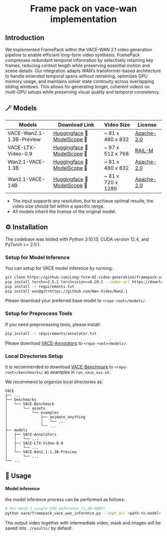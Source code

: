 <p align="center">

<h1 align="center">Frame pack on vace-wan implementation</h1>



## Introduction
We implemented FramePack within the VACE-WAN 2.1 video generation pipeline to enable efficient long-form video synthesis. FramePack compresses redundant temporal information by selectively retaining key frames, reducing context length while preserving essential motion and scene details. Our integration adapts WAN’s transformer-based architecture to handle extended temporal spans without retraining, optimizes GPU memory usage, and maintains solver state continuity across overlapping sliding windows. This allows for generating longer, coherent videos on multi-GPU setups while preserving visual quality and temporal consistency.


## 🪄 Models
| Models                   | Download Link                                                                                                                                           | Video Size        | License                                                                                       |
|--------------------------|---------------------------------------------------------------------------------------------------------------------------------------------------------|-------------------|-----------------------------------------------------------------------------------------------|
| VACE-Wan2.1-1.3B-Preview | [Huggingface](https://huggingface.co/ali-vilab/VACE-Wan2.1-1.3B-Preview) 🤗  [ModelScope](https://modelscope.cn/models/iic/VACE-Wan2.1-1.3B-Preview) 🤖 | ~ 81 x 480 x 832  | [Apache-2.0](https://huggingface.co/Wan-AI/Wan2.1-T2V-1.3B/blob/main/LICENSE.txt)             |
| VACE-LTX-Video-0.9       | [Huggingface](https://huggingface.co/ali-vilab/VACE-LTX-Video-0.9) 🤗     [ModelScope](https://modelscope.cn/models/iic/VACE-LTX-Video-0.9) 🤖          | ~ 97 x 512 x 768  | [RAIL-M](https://huggingface.co/Lightricks/LTX-Video/blob/main/ltx-video-2b-v0.9.license.txt) |
| Wan2.1-VACE-1.3B         | [Huggingface](https://huggingface.co/Wan-AI/Wan2.1-VACE-1.3B) 🤗     [ModelScope](https://www.modelscope.cn/models/Wan-AI/Wan2.1-VACE-1.3B) 🤖          | ~ 81 x 480 x 832  | [Apache-2.0](https://huggingface.co/Wan-AI/Wan2.1-T2V-1.3B/blob/main/LICENSE.txt)             |
| Wan2.1-VACE-14B          | [Huggingface](https://huggingface.co/Wan-AI/Wan2.1-VACE-14B) 🤗     [ModelScope](https://www.modelscope.cn/models/Wan-AI/Wan2.1-VACE-14B) 🤖            | ~ 81 x 720 x 1280 | [Apache-2.0](https://huggingface.co/Wan-AI/Wan2.1-T2V-14B/blob/main/LICENSE.txt)             |

- The input supports any resolution, but to achieve optimal results, the video size should fall within a specific range.
- All models inherit the license of the original model.


## ⚙️ Installation
The codebase was tested with Python 3.10.13, CUDA version 12.4, and PyTorch >= 2.5.1.

### Setup for Model Inference
You can setup for VACE model inference by running:
```bash
git clone https://github.com/Long-form-AI-video-generation/framepack-vace-wan-experiment.git && cd VACE
pip install torch==2.5.1 torchvision==0.20.1 --index-url https://download.pytorch.org/whl/cu124  # If PyTorch is not installed.
pip install -r requirements.txt
pip install wan@git+https://github.com/Wan-Video/Wan2.1  
```
Please download your preferred base model to `<repo-root>/models/`. 

### Setup for Preprocess Tools
If you need preprocessing tools, please install:
```bash
pip install -r requirements/annotator.txt
```
Please download [VACE-Annotators](https://huggingface.co/ali-vilab/VACE-Annotators) to `<repo-root>/models/`.

### Local Directories Setup
It is recommended to download [VACE-Benchmark](https://huggingface.co/datasets/ali-vilab/VACE-Benchmark) to `<repo-root>/benchmarks/` as examples in `run_vace_xxx.sh`.

We recommend to organize local directories as:
```angular2html
VACE
├── ...
├── benchmarks
│   └── VACE-Benchmark
│       └── assets
│           └── examples
│               ├── animate_anything
│               │   └── ...
│               └── ...
├── models
│   ├── VACE-Annotators
│   │   └── ...
│   ├── VACE-LTX-Video-0.9
│   │   └── ...
│   └── VACE-Wan2.1-1.3B-Preview
│       └── ...
└── ...
```

## 🚀 Usage

#### Model inference
the model inference process can be performed as follows:
```bash
# For Wan2.1 single GPU inference (1.3B-480P)
python vace/framepack_vace_wan_inference.py --ckpt_dir <path-to-model>--src_ref_images <paths-to-src-ref-images> --prompt "xxx"

```
The output video together with intermediate video, mask and images will be saved into `./results/` by default.
